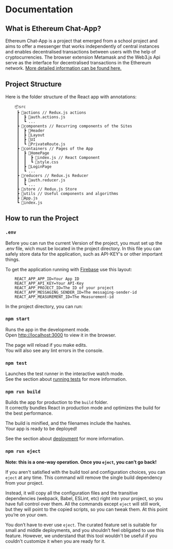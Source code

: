 # Documentation

## What is Ethereum Chat-App?

Ethereum Chat-App is a project that emerged from a school project and aims to offer a messenger that works independently
of central instances and enables decentralised transactions between users with the help of cryptocurrencies. The browser
extension Metamask and the Web3.js Api serve as the interface for decentralised transactions in the Ethereum network.
[More detailed information can be found here.](https://github.com/Jufg/Chat-App-ETH/tree/main/docs/papers)

## Project Structure

Here is the folder structure of the React app with annotations:

```
    📦src
     ┣ 📂actions // Redux.js actions
     ┃  ┣ 📜auth.actions.js
     ┃  ┗ ...
     ┣ 📂components // Recurring components of the Sites
     ┃  ┣ 📂Header
     ┃  ┣ 📂Layout
     ┃  ┣ 📂UI
     ┃  ┗ 📜PrivateRoute.js
     ┣ 📂containers // Pages of the App
     ┃  ┣ 📂HomePage
     ┃  ┃  ┣ 📜index.js // React Component
     ┃  ┃  ┗ 📜style.css
     ┃  ┣ 📂LoginPage
     ┃  ┗ ...
     ┣ 📂reducers // Redux.js Reducer
     ┃  ┣ 📜auth.reducer.js
     ┃  ┗ ...
     ┣ 📂store // Redux.js Store
     ┣ 📂utils // Useful components and algorithms
     ┣ 📜App.js
     ┗ 📜index.js
```

## How to run the Project

### `.env`

Before you can run the current Version of the project, you must set up the .env file, wich must be located in the
project directory. In this file you can safely store data for the application, such as API-KEY's or other important
things.

To get the application running with [Firebase](https://firebase.google.com/) use this layout:

```dotenv
    REACT_APP_APP_ID=Your App ID
    REACT_APP_API_KEY=Your API-Key
    REACT_APP_PROJECT_ID=The ID of your project
    REACT_APP_MESSAGING_SENDER_ID=The messaging-sender-id
    REACT_APP_MEASUREMENT_ID=The Measurement-id
```

In the project directory, you can run:

### `npm start`

Runs the app in the development mode.<br />
Open [http://localhost:3000](http://localhost:3000) to view it in the browser.

The page will reload if you make edits.<br />
You will also see any lint errors in the console.

### `npm test`

Launches the test runner in the interactive watch mode.<br />
See the section about [running tests](https://facebook.github.io/create-react-app/docs/running-tests) for more
information.

### `npm run build`

Builds the app for production to the `build` folder.<br />
It correctly bundles React in production mode and optimizes the build for the best performance.

The build is minified, and the filenames include the hashes.<br />
Your app is ready to be deployed!

See the section about [deployment](https://facebook.github.io/create-react-app/docs/deployment) for more information.

### `npm run eject`

**Note: this is a one-way operation. Once you `eject`, you can’t go back!**

If you aren't satisfied with the build tool and configuration choices, you can `eject` at any time. This command will
remove the single build dependency from your project.

Instead, it will copy all the configuration files and the transitive dependencies (webpack, Babel, ESLint, etc) right
into your project, so you have full control over them. All the commands except `eject` will still work, but they will
point to the copied scripts, so you can tweak them. At this point you’re on your own.

You don’t have to ever use `eject`. The curated feature set is suitable for small and middle deployments, and you
shouldn’t feel obligated to use this feature. However, we understand that this tool wouldn't be useful if you couldn't
customize it when you are ready for it.

